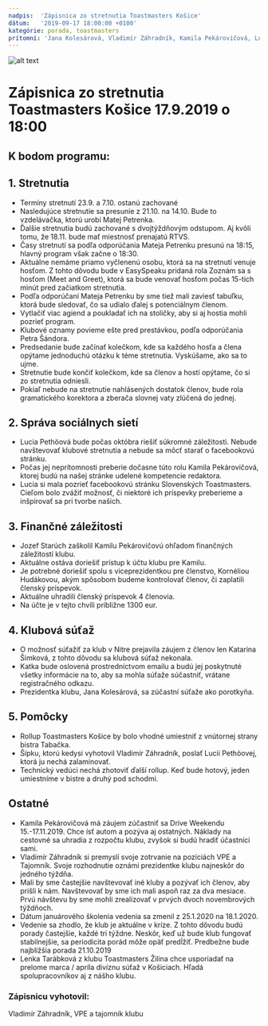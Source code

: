 ```yaml
---
nadpis:  'Zápisnica zo stretnutia Toastmasters Košice'
dátum:   '2019-09-17 18:00:00 +0100'
kategórie: porada, toastmasters
prítomní: 'Jana Kolesárová, Vladimír Záhradník, Kamila Pekárovičová, Lucia Pethöová, Jozef Starúch'
---
```


![alt text][logo]
# Zápisnica zo stretnutia Toastmasters Košice 17.9.2019 o 18:00

## K bodom programu:
## 1. Stretnutia
- Termíny stretnutí 23.9. a 7.10. ostanú zachované
- Nasledujúce stretnutie sa presunie z 21.10. na 14.10. Bude to vzdelávačka, ktorú urobí Matej Petrenka.
- Ďalšie stretnutia budú zachované s dvojtýždňovým odstupom. Aj kvôli tomu, že 18.11. bude mať miestnosť prenajatú RTVS.
- Časy stretnutí sa podľa odporúčania Mateja Petrenku presunú na 18:15, hlavný program však začne o 18:30.
- Aktuálne nemáme priamo vyčlenenú osobu, ktorá sa na stretnutí venuje hosťom. Z tohto dôvodu bude v EasySpeaku pridaná rola Zoznám sa s hosťom (Meet and Greet), ktorá sa bude venovať hosťom počas 15-tich minút pred začiatkom stretnutia.
- Podľa odporúčaní Mateja Petrenku by sme tiež mali zaviesť tabuľku, ktorá bude sledovať, čo sa udialo ďalej s potenciálnym členom.
- Vytlačiť viac agiend a poukladať ich na stoličky, aby si aj hostia mohli pozrieť program.
- Klubové oznamy povieme ešte pred prestávkou, podľa odporúčania Petra Šándora.
- Predsedanie bude začínať kolečkom, kde sa každého hosťa a člena opýtame jednoduchú otázku k téme stretnutia. Vyskúšame, ako sa to ujme.
- Stretnutie bude končiť kolečkom, kde sa členov a hostí opýtame, čo si zo stretnutia odniesli.
- Pokiaľ nebude na stretnutie nahlásených dostatok členov, bude rola gramatického korektora a zberača slovnej vaty zlúčená do jednej.

## 2. Správa sociálnych sietí
- Lucia Pethöová bude počas októbra riešiť súkromné záležitosti. Nebude navštevovať klubové stretnutia a nebude sa môcť starať o facebookovú stránku.
- Počas jej neprítomnosti preberie dočasne túto rolu Kamila Pekárovičová, ktorej budú na našej stránke udelené kompetencie redaktora.
- Lucia si mala pozrieť facebookovú stránku Slovenských Toastmasters. Cieľom bolo zvážiť možnosť, či niektoré ich príspevky preberieme a inšpirovať sa pri tvorbe našich.

## 3. Finančné záležitosti
- Jozef Starúch zaškolil Kamilu Pekárovičovú ohľadom finančných záležitostí klubu.
- Aktuálne ostáva doriešiť prístup k účtu klubu pre Kamilu.
- Je potrebné doriešiť spolu s viceprezidentkou pre členstvo, Kornéliou Hudákovou, akým spôsobom budeme kontrolovať členov, či zaplatili členský príspevok.
- Aktuálne uhradili členský príspevok 4 členovia.
- Na účte je v tejto chvíli príbližne 1300 eur.

## 4. Klubová súťaž
- O možnosť súťažiť za klub v Nitre prejavila záujem z členov len Katarína Šimková, z tohto dôvodu sa klubová súťaž nekonala.
- Katka bude oslovená prostredníctvom emailu a budú jej poskytnuté všetky informácie na to, aby sa mohla súťaže súčastniť, vrátane registračného odkazu.
- Prezidentka klubu, Jana Kolesárová, sa zúčastní súťaže ako porotkyňa.

## 5. Pomôcky
- Rollup Toastmasters Košice by bolo vhodné umiestniť z vnútornej strany bistra Tabačka.
- Šípku, ktorú kedysi vyhotovil Vladimír Záhradník, poslať Lucii Pethöovej, ktorá ju nechá zalaminovať.
- Technický vedúci nechá zhotoviť ďalší rollup. Keď bude hotový, jeden umiestníme v bistre a druhý pod schodmi.

## Ostatné
- Kamila Pekárovičová má záujem zúčastniť sa Drive Weekendu 15.-17.11.2019. Chce ísť autom a pozýva aj ostatných. Náklady na cestovné sa uhradia z rozpočtu klubu, zvyšok si budú hradiť účastníci sami.
- Vladimír Záhradník si premyslí svoje zotrvanie na pozíciách VPE a Tajomník. Svoje rozhodnutie oznámi prezidentke klubu najneskôr do jedného týždňa.
- Mali by sme častejšie navštevovať iné kluby a pozývať ich členov, aby prišli k nám. Navštevovať by sme ich mali aspoň raz za dva mesiace. Prvú návštevu by sme mohli zrealizovať v prvých dvoch novembrových týždňoch.
- Dátum januárového školenia vedenia sa zmenil z 25.1.2020 na 18.1.2020.
- Vedenie sa zhodlo, že klub je aktuálne v kríze. Z tohto dôvodu budú porady častejšie, každé tri týždne. Neskôr, keď už bude klub fungovať stabilnejšie, sa periodicita porád môže opäť predĺžiť. Predbežne bude najbližšia porada 21.10.2019
- Lenka Tarábková z klubu Toastmasters Žilina chce usporiadať na prelome marca / apríla divíznu súťaž v Košiciach. Hľadá spolupracovníkov aj z nášho klubu.

### Zápisnicu vyhotovil:
Vladimír Záhradník,
VPE a tajomník klubu

[logo]: https://raw.githubusercontent.com/toastmasters-kosice/toastmasters-kosice.github.io/develop/src/images/tmke-logo.jpg "Logo Toastmasters Košice"
